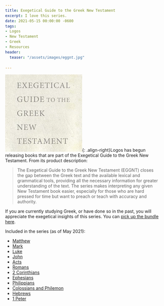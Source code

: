 ```yaml
---
title: Exegetical Guide to the Greek New Testament
excerpt: I love this series.
date: 2021-05-15 00:00:00 -0600
tags:
- Logos
- New Testament
- Greek
- Resources
header:
  teaser: "/assets/images/eggnt.jpg"

---
```

![image-right](/assets/images/eggnt.jpg){: .align-right}Logos has begun releasing books that are part of the Exegetical Guide to the Greek New Testament. From its product description:

> The Exegetical Guide to the Greek New Testament (EGGNT) closes the gap between the Greek text and the available lexical and grammatical tools, providing all the necessary information for greater understanding of the text. The series makes interpreting any given New Testament book easier, especially for those who are hard pressed for time but want to preach or teach with accuracy and authority.

If you are currently studying Greek, or have done so in the past, you will appreciate the exegetical insights of this series. You can [pick up the bundle here](https://partners.faithlife.com/click.track?CID=432198&AFID=467957&nonencodedurl=https://www.logos.com/product/207806/exegetical-guide-to-the-greek-new-testament-eggnt).

Included in the series (as of May 2021):

* [Matthew](https://partners.faithlife.com/click.track?CID=432198&AFID=467957&nonencodedurl=https://www.logos.com/product/201378/matthew)
* [Mark](https://partners.faithlife.com/click.track?CID=432198&AFID=467957&nonencodedurl=https://www.logos.com/product/192188/mark)
* [Luke](https://partners.faithlife.com/click.track?CID=432198&AFID=467957&nonencodedurl=https://www.logos.com/product/201255/luke)
* [John](https://partners.faithlife.com/click.track?CID=432198&AFID=467957&nonencodedurl=https://www.logos.com/product/201488/john)
* [Acts](https://partners.faithlife.com/click.track?CID=432198&AFID=467957&nonencodedurl=https://www.logos.com/product/198493/acts)
* [Romans](https://partners.faithlife.com/click.track?CID=432198&AFID=467957&nonencodedurl=https://www.logos.com/product/201527/romans)
* [2 Corinthians](https://partners.faithlife.com/click.track?CID=432198&AFID=467957&nonencodedurl=https://www.logos.com/product/190299/2-corinthians)
* [Ephesians](https://partners.faithlife.com/click.track?CID=432198&AFID=467957&nonencodedurl=https://www.logos.com/product/201645/ephesians)
* [Philippians](https://partners.faithlife.com/click.track?CID=432198&AFID=467957&nonencodedurl=https://www.logos.com/product/198607/philippians)
* [Colossians and Philemon](https://partners.faithlife.com/click.track?CID=432198&AFID=467957&nonencodedurl=https://www.logos.com/product/201322/colossians-and-philemon)
* [Hebrews](https://partners.faithlife.com/click.track?CID=432198&AFID=467957&nonencodedurl=https://www.logos.com/product/177685/hebrews)
* [1 Peter](https://partners.faithlife.com/click.track?CID=432198&AFID=467957&nonencodedurl=https://www.logos.com/product/201294/1-peter)